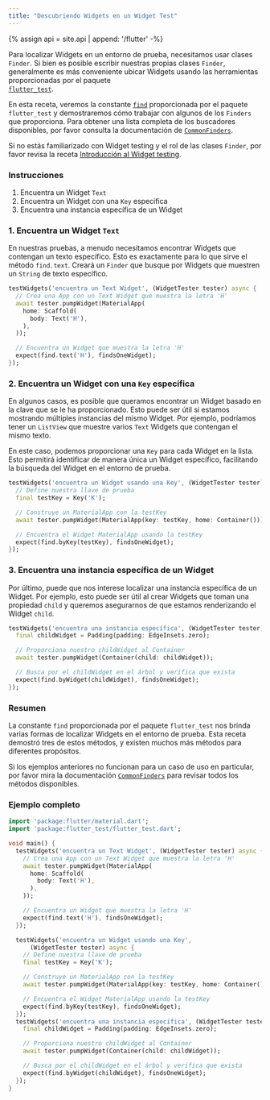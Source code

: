 ```yaml
---
title: "Descubriendo Widgets en un Widget Test"
---
```


{% assign api = site.api | append: '/flutter' -%}

Para localizar Widgets en un entorno de prueba, necesitamos usar clases `Finder`. 
Si bien es posible escribir nuestras propias clases `Finder`, generalmente es 
más conveniente ubicar Widgets usando las herramientas 
proporcionadas por el paquete  
[`flutter_test`]({{api}}/flutter_test/flutter_test-library.html).

En esta receta, veremos la constante
[`find`]({{api}}/flutter_test/find-constant.html)
proporcionada por el paquete `flutter_test` y demostraremos cómo trabajar con 
algunos de los `Finders` que proporciona. Para obtener una lista completa de los 
buscadores disponibles, por favor consulta la documentación de 
[`CommonFinders`]({{api}}/flutter_driver/CommonFinders-class.html).

Si no estás familiarizado con Widget testing y el rol de las clases `Finder`, por favor revisa 
la receta [Introducción al Widget testing](/docs/cookbook/testing/integration). 

### Instrucciones

  1. Encuentra un Widget `Text` 
  2. Encuentra un Widget con una `Key` específica
  3. Encuentra una instancia específica de un Widget

### 1. Encuentra un Widget `Text`

En nuestras pruebas, a menudo necesitamos encontrar Widgets que contengan un texto específico. 
Esto es exactamente para lo que sirve el método `find.text`. Creará un `Finder` que busque 
por Widgets que muestren un `String` de texto específico.

<!-- skip -->
```dart
testWidgets('encuentra un Text Widget', (WidgetTester tester) async {
  // Crea una App con un Text Widget que muestra la letra 'H'
  await tester.pumpWidget(MaterialApp(
    home: Scaffold(
      body: Text('H'),
    ),
  ));

  // Encuentra un Widget que muestra la letra 'H'
  expect(find.text('H'), findsOneWidget);
});
```

### 2. Encuentra un Widget con una `Key` específica

En algunos casos, es posible que queramos encontrar un Widget basado en la clave que se le 
ha proporcionado. Esto puede ser útil si estamos mostrando múltiples instancias del mismo 
Widget. Por ejemplo, podríamos tener un `ListView` que muestre varios `Text` Widgets que 
contengan el mismo texto.

En este caso, podemos proporcionar una `Key` para cada Widget en la lista. Esto permitirá 
identificar de manera única un Widget específico, facilitando la búsqueda del Widget en el 
entorno de prueba.

<!-- skip -->
```dart
testWidgets('encuentra un Widget usando una Key', (WidgetTester tester) async {
  // Define nuestra llave de prueba
  final testKey = Key('K');

  // Construye un MaterialApp con la testKey
  await tester.pumpWidget(MaterialApp(key: testKey, home: Container()));

  // Encuentra el Widget MaterialApp usando la testKey
  expect(find.byKey(testKey), findsOneWidget);
});
```

### 3. Encuentra una instancia específica de un Widget

Por último, puede que nos interese localizar una instancia específica de un Widget.
Por ejemplo, esto puede ser útil al crear Widgets que toman una propiedad `child` 
y queremos asegurarnos de que estamos renderizando el Widget `child`.

<!-- skip -->
```dart
testWidgets('encuentra una instancia específica', (WidgetTester tester) async {
  final childWidget = Padding(padding: EdgeInsets.zero);

  // Proporciona nuestro childWidget al Container
  await tester.pumpWidget(Container(child: childWidget));

  // Busca por el childWidget en el árbol y verifica que exista
  expect(find.byWidget(childWidget), findsOneWidget);
});
```

### Resumen

La constante `find` proporcionada por el paquete `flutter_test` nos brinda varias formas de 
localizar Widgets en el entorno de prueba. Esta receta demostró tres de estos métodos, y 
existen muchos más métodos para diferentes propósitos.

Si los ejemplos anteriores no funcionan para un caso de uso en particular, por favor mira la documentación 
[`CommonFinders`]({{api}}/flutter_driver/CommonFinders-class.html)
para revisar todos los métodos disponibles. 

### Ejemplo completo

```dart
import 'package:flutter/material.dart';
import 'package:flutter_test/flutter_test.dart';

void main() {
  testWidgets('encuentra un Text Widget', (WidgetTester tester) async {
    // Crea una App con un Text Widget que muestra la letra 'H'
    await tester.pumpWidget(MaterialApp(
      home: Scaffold(
        body: Text('H'),
      ),
    ));

    // Encuentra un Widget que muestra la letra 'H'
    expect(find.text('H'), findsOneWidget);
  });

  testWidgets('encuentra un Widget usando una Key',
      (WidgetTester tester) async {
    // Define nuestra llave de prueba
    final testKey = Key('K');

    // Construye un MaterialApp con la testKey
    await tester.pumpWidget(MaterialApp(key: testKey, home: Container()));

    // Encuentra el Widget MaterialApp usando la testKey
    expect(find.byKey(testKey), findsOneWidget);
  });
  testWidgets('encuentra una instancia específica', (WidgetTester tester) async {
    final childWidget = Padding(padding: EdgeInsets.zero);

    // Proporciona nuestro childWidget al Container
    await tester.pumpWidget(Container(child: childWidget));

    // Busca por el childWidget en el árbol y verifica que exista
    expect(find.byWidget(childWidget), findsOneWidget);
  });
}
```
